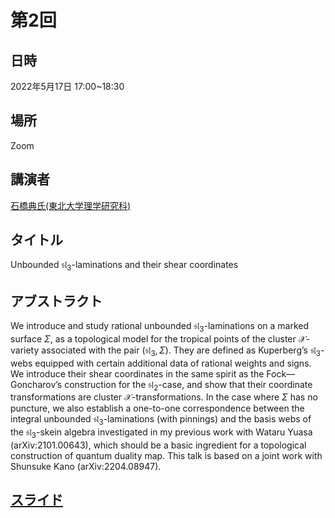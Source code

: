 <script type="text/x-mathjax-config">MathJax.Hub.Config({tex2jax:{inlineMath:[['\$','\$'],['\\(','\\)']],processEscapes:true},CommonHTML: {matchFontHeight:false}});</script>
<script type="text/javascript" async src="https://cdnjs.cloudflare.com/ajax/libs/mathjax/2.7.1/MathJax.js?config=TeX-MML-AM_CHTML"></script>

# 第2回
## 日時
2022年5月17日 17:00~18:30
## 場所
Zoom
## 講演者
[石橋典氏(東北大学理学研究科)](https://sites.google.com/view/tsukasa-ishibashi/home)
## タイトル
Unbounded $\mathfrak{sl}_3$-laminations and their shear coordinates

## アブストラクト
We introduce and study rational unbounded $\mathfrak{sl}_3$-laminations on a marked surface $\Sigma$, as a topological model for the tropical points of the cluster $\mathcal{X}$-variety associated with the pair $(\mathfrak{sl}_3,\Sigma)$. They are defined as Kuperberg’s $\mathfrak{sl}_3$-webs equipped with certain additional data of rational weights and signs. We introduce their shear coordinates in the same spirit as the Fock—Goncharov’s construction for the $\mathfrak{sl}_2$-case, and show that their coordinate transformations are cluster $\mathcal{X}$-transformations. In the case where $\Sigma$ has no puncture, we also establish a one-to-one correspondence between the integral unbounded $\mathfrak{sl}_3$-laminations (with pinnings) and the basis webs of the $\mathfrak{sl}_3$-skein algebra investigated in my previous work with Wataru Yuasa (arXiv:2101.00643), which should be a basic ingredient for a topological construction of quantum duality map. This talk is based on a joint work with Shunsuke Kano (arXiv:2204.08947).

## [スライド](2022-05-17_Ishibashi.pdf)
